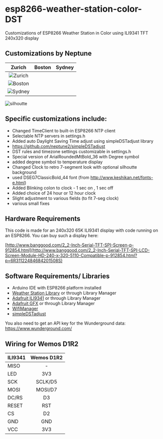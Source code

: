 # esp8266-weather-station-color-DST

Customizations of ESP8266 Weather Station in Color using ILI9341 TFT 240x320 display

## Customizations by Neptune

| Zurich | Boston | Sydney |
|:------:|:------:|:------:|
| ![Zurich](https://github.com/neptune2/esp8266-weather-station-color-DST/raw/master/resources/Zurich.jpg)
| ![Boston](https://github.com/neptune2/esp8266-weather-station-color-DST/raw/master/resources/Boston.jpg)
| ![Sydney](https://github.com/neptune2/esp8266-weather-station-color-DST/raw/master/resources/Sydney.jpg) |
![silhoutte](https://github.com/neptune2/esp8266-weather-station-color-DST/raw/master/resources/7seg_silhoutte.jpg)

## Specific customizations include:

* Changed TimeClient to built-in ESP8266 NTP client
 * Selectable NTP servers in settings.h
* Added auto Daylight Saving Time adjust using simpleDSTadjust library
 * https://github.com/neptune2/simpleDSTadjust
 * DST rules and timezone settings customizable in settings.h
* Special version of ArialRoundedMtBold_36 with Degree symbol
 * added degree symbol to temperature display
* Changed Clock to retro 7-segment look with optional silhoutte background
 * used DSEG7ClassicBold_44 font (from http://www.keshikan.net/fonts-e.html)
* Added Blinking colon to clock - 1 sec on , 1 sec off
* Added choice of 24 hour or 12 hour clock
* Slight adjustment to various fields (to fit 7-seg clock)
* various small fixes


## Hardware Requirements

This code is made for an 240x320 65K ILI9341 display with code running on an ESP8266.
You can buy such a display here: 

[http://www.banggood.com/2_2-Inch-Serial-TFT-SPI-Screen-p-912854.html](http://www.banggood.com/2_2-Inch-Serial-TFT-SPI-LCD-Screen-Module-HD-240-x-320-5110-Compatible-p-912854.html?p=6R31122484684201508S)

## Software Requirements/ Libraries

* Arduino IDE with ESP8266 platform installed
* [Weather Station Library](https://github.com/squix78/esp8266-weather-station) or through Library Manager
* [Adafruit ILI9341](https://github.com/adafruit/Adafruit_ILI9341) or through Library Manager
* [Adafruit GFX](https://github.com/adafruit/Adafruit-GFX-Library) or through Library Manager
* [WifiManager](https://github.com/tzapu/WiFiManager)
* [simpleDSTadjust](https://github.com/neptune2/simpleDSTadjust)

You also need to get an API key for the Wunderground data: https://www.wunderground.com/

## Wiring for Wemos D1R2

| ILI9341       | Wemos D1R2    |
| ------------- |:-------------:| 
| MISO          | -             | 
| LED           | 3V3           | 
| SCK           | SCLK/D5       | 
| MOSI          | MOSI/D7       |
| DC/RS         | D3            |
| RESET         | RST           |
| CS            | D2            |
| GND           | GND           |
| VCC           | 3V3           |

